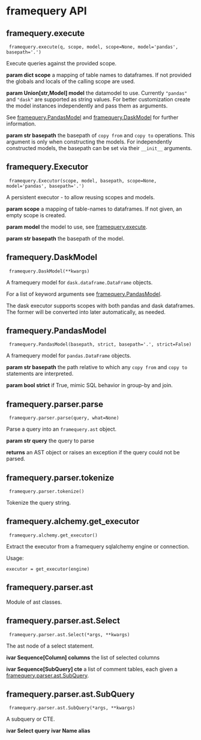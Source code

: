 # framequery API

##  framequery.execute
` framequery.execute(q, scope, model, scope=None, model='pandas', basepath='.')`

Execute queries against the provided scope.

**param dict scope** a mapping of table names to dataframes. If not provided the globals and
locals of the calling scope are used.

**param Union[str,Model] model** the datamodel to use. Currently `"pandas"` and `"dask"` are
supported as string values. For better customization create the model
instances independently and pass them as arguments.

See [framequery.PandasModel](#framequerypandasmodel) and [framequery.DaskModel](#framequerydaskmodel)
for further information.

**param str basepath** the basepath of `copy from` and `copy to` operations. This argument
is only when constructing the models. For independently constructed
models, the basepath can be set via their `__init__` arguments.



##  framequery.Executor
` framequery.Executor(scope, model, basepath, scope=None, model='pandas', basepath='.')`

A persistent executor - to allow reusing scopes and models.

**param scope** a mapping of table-names to dataframes. If not given, an empty scope
is created.

**param model** the model to use, see [framequery.execute](#framequeryexecute).

**param str basepath** the basepath of the model.



##  framequery.DaskModel
` framequery.DaskModel(**kwargs)`

A framequery model for `dask.dataframe.DataFrame` objects.

For a list of keyword arguments see [framequery.PandasModel](#framequerypandasmodel).

The dask executor supports scopes with both pandas and dask dataframes.
The former will be converted into later automatically, as needed.



##  framequery.PandasModel
` framequery.PandasModel(basepath, strict, basepath='.', strict=False)`

A framequery model for `pandas.DataFrame` objects.

**param str basepath** the path relative to which any `copy from` and `copy to` statements
are interpreted.

**param bool strict** if True, mimic SQL behavior in group-by and join.



##  framequery.parser.parse
` framequery.parser.parse(query, what=None)`

Parse a query into an `framequery.ast` object.

**param str query** the query to parse

**returns** an AST object or raises an exception if the query could not be parsed.



##  framequery.parser.tokenize
` framequery.parser.tokenize()`

Tokenize the query string.



##  framequery.alchemy.get_executor
` framequery.alchemy.get_executor()`

Extract the executor from a framequery sqlalchemy engine or connection.

Usage:

```
executor = get_executor(engine)
```



##  framequery.parser.ast

Module of ast classes.



##  framequery.parser.ast.Select
` framequery.parser.ast.Select(*args, **kwargs)`

The ast node of a select statement.

**ivar Sequence[Column] columns** the list of selected columns

**ivar Sequence[SubQuery] cte** a list of comment tables, each given a
[framequery.parser.ast.SubQuery](#framequeryparserastsubquery).



##  framequery.parser.ast.SubQuery
` framequery.parser.ast.SubQuery(*args, **kwargs)`

A subquery or CTE.

**ivar Select query** **ivar Name alias** 